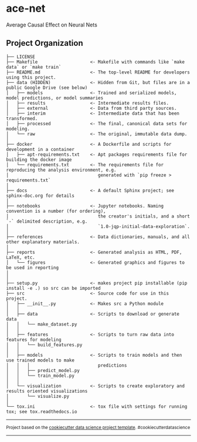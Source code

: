 ace-net
==============================

Average Causal Effect on Neural Nets

Project Organization
------------

    ├── LICENSE
    ├── Makefile                    <- Makefile with commands like `make data` or `make train`
    ├── README.md                   <- The top-level README for developers using this project.
    ├── data (HIDDEN)               <- Hidden from Git, but files are in a public Google Drive (see below)
    │   ├── models                  <- Trained and serialized models, model predictions, or model summaries
    │   ├── results                 <- Intermediate results files.
    │   ├── external                <- Data from third party sources.
    │   ├── interim                 <- Intermediate data that has been transformed.
    │   ├── processed               <- The final, canonical data sets for modeling.
    │   └── raw                     <- The original, immutable data dump.
    │
    ├── docker                      <- A Dockerfile and scripts for development in a container
    │   ├── apt-requirements.txt    <- Apt packages requirements file for building the docker image
    │   └── requirements.txt        <- The requirements file for reproducing the analysis environment, e.g.
    │                                  generated with `pip freeze > requirements.txt`
    │
    ├── docs                        <- A default Sphinx project; see sphinx-doc.org for details
    │
    ├── notebooks                   <- Jupyter notebooks. Naming convention is a number (for ordering),
    │                                  the creator's initials, and a short `-` delimited description, e.g.
    │                                  `1.0-jqp-initial-data-exploration`.
    │
    ├── references                  <- Data dictionaries, manuals, and all other explanatory materials.
    │
    ├── reports                     <- Generated analysis as HTML, PDF, LaTeX, etc.
    │   └── figures                 <- Generated graphics and figures to be used in reporting
    │
    │
    ├── setup.py                    <- makes project pip installable (pip install -e .) so src can be imported
    ├── src                         <- Source code for use in this project.
    │   ├── __init__.py             <- Makes src a Python module
    │   │
    │   ├── data                    <- Scripts to download or generate data
    │   │   └── make_dataset.py
    │   │
    │   ├── features                <- Scripts to turn raw data into features for modeling
    │   │   └── build_features.py
    │   │
    │   ├── models                  <- Scripts to train models and then use trained models to make
    │   │   │                          predictions
    │   │   ├── predict_model.py
    │   │   └── train_model.py
    │   │
    │   └── visualization           <- Scripts to create exploratory and results oriented visualizations
    │       └── visualize.py
    │
    └── tox.ini                     <- tox file with settings for running tox; see tox.readthedocs.io


--------

<p><small>Project based on the <a target="_blank" href="https://drivendata.github.io/cookiecutter-data-science/">cookiecutter data science project template</a>. #cookiecutterdatascience</small></p>

--------

